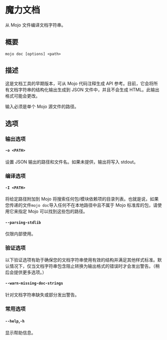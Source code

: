 # 魔力文档

从 Mojo 文件编译文档字符串。

## 概要[](#synopsis)

```
mojo doc [options] <path>
```

## 描述[](#description)

这是文档工具的早期版本，可从 Mojo 代码注释生成 API 参考。目前，它会将所有文档字符串的结构化输出生成到 JSON 文件中，并且不会生成 HTML。此输出格式可能会更改。

输入必须是单个 Mojo 源文件的路径。

## 选项[](#options)

### 输出选项[](#output-options)

#### `-o <PATH>`[](#o-path)

设置 JSON 输出的路径和文件名。如果未提供，输出将写入 stdout。

### 编译选项[](#compilation-options)

#### `-I <PATH>`[](#i-path)

将给定路径附加到 Mojo 将搜索任何包/模块依赖项的目录列表。也就是说，如果您传递的文件`mojo doc`导入任何不在本地路径中且不属于 Mojo 标准库的包，请使用它来指定 Mojo 可以找到这些包的路径。

#### `--parsing-stdlib`[](#parsing-stdlib)

仅限内部使用。

### 验证选项[](#validation-options)

以下验证选项有助于确保您的文档字符串使用有效的结构并满足其他样式标准。默认情况下，仅当文档字符串包含阻止转换为输出格式的错误时才会发出警告。（稍后会提供更多选项。）

#### `--warn-missing-doc-strings`[](#warn-missing-doc-strings)

针对文档字符串缺失或部分发出警告。

### 常用选项[](#common-options)

#### `--help`,`-h`[](#help--h)

显示帮助信息。
